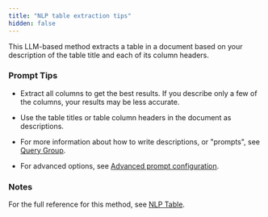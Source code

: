 ```yaml
---
title: "NLP table extraction tips"
hidden: false
---
```


This LLM-based method extracts a table in a document based on your description of the table title and each of its column headers.

### Prompt Tips

- Extract all columns to get the best results. If you describe only a few of the columns, your results may be less accurate.

- Use the table titles or table column headers in the document as descriptions.

- For more information about how to write descriptions, or "prompts", see [Query Group](doc:query-group-tips).

- For advanced options, see [Advanced prompt configuration](doc:prompt).


### Notes

For the full reference for this method, see [NLP Table](doc:nlp-table).
